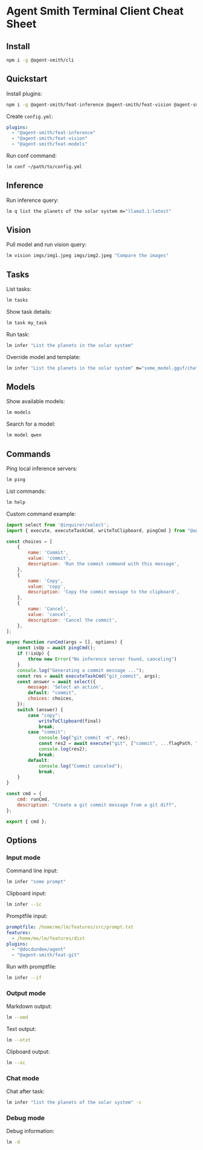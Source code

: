  

# Agent Smith Terminal Client Cheat Sheet

## Install

```bash
npm i -g @agent-smith/cli
```

## Quickstart

Install plugins:

```bash
npm i -g @agent-smith/feat-inference @agent-smith/feat-vision @agent-smith/feat-models
```

Create `config.yml`:

```yml
plugins:
  - "@agent-smith/feat-inference"
  - "@agent-smith/feat-vision"
  - "@agent-smith/feat-models"
```

Run conf command:

```bash
lm conf ~/path/to/config.yml
```

## Inference

Run inference query:

```bash
lm q list the planets of the solar system m="llama3.1:latest"
```

## Vision

Pull model and run vision query:

```bash
lm vision imgs/img1.jpeg imgs/img2.jpeg "Compare the images"
```

## Tasks

List tasks:

```bash
lm tasks
```

Show task details:

```bash
lm task my_task
```

Run task:

```bash
lm infer "List the planets in the solar system"
```

Override model and template:

```bash
lm infer "List the planets in the solar system" m="some_model.gguf/chatml"
```

## Models

Show available models:

```bash
lm models
```

Search for a model:

```bash
lm model qwen
```

## Commands

Ping local inference servers:

```bash
lm ping
```

List commands:

```bash
lm help
```

Custom command example:

```js
import select from '@inquirer/select';
import { execute, executeTaskCmd, writeToClipboard, pingCmd } from "@agent-smith/cli";

const choices = [
    {
        name: 'Commit',
        value: 'commit',
        description: 'Run the commit command with this message',
    },
    {
        name: 'Copy',
        value: 'copy',
        description: 'Copy the commit message to the clipboard',
    },
    {
        name: 'Cancel',
        value: 'cancel',
        description: 'Cancel the commit',
    },
];

async function runCmd(args = [], options) {
    const isUp = await pingCmd();
    if (!isUp) {
        throw new Error("No inference server found, canceling")
    }
    console.log("Generating a commit message ...");
    const res = await executeTaskCmd("git_commit", args);
    const answer = await select({
        message: 'Select an action',
        default: "commit",
        choices: choices,
    });
    switch (answer) {
        case "copy":
            writeToClipboard(final)
            break;
        case "commit":
            console.log("git commit -m", res);
            const res2 = await execute("git", ["commit", ...flagPath, "-m", res]);
            console.log(res2);
            break;
        default:
            console.log("Commit canceled");
            break;
    }
}

const cmd = {
    cmd: runCmd,
    description: "Create a git commit message from a git diff",
};

export { cmd };
```

## Options

### Input mode

Command line input:

```bash
lm infer "some prompt"
```

Clipboard input:

```bash
lm infer --ic
```

Promptfile input:

```yml
promptfile: /home/me/lm/features/src/prompt.txt
features:
  - /home/me/lm/features/dist
plugins:
  - "@docdundee/agent"
  - "@agent-smith/feat-git"
```

Run with promptfile:

```bash
lm infer --if
```

### Output mode

Markdown output:

```bash
lm --omd
```

Text output:

```bash
lm --otxt
```

Clipboard output:

```bash
lm --oc
```

### Chat mode

Chat after task:

```bash
lm infer "list the planets of the solar system" -c
```

### Debug mode

Debug information:

```bash
lm -d
```